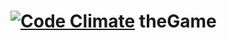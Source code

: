 [![Code Climate](https://codeclimate.com/github/afurm/theGame.png)](https://codeclimate.com/github/afurm/theGame)
theGame
=======
